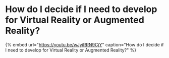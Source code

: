 # How do I decide if I need to develop for Virtual Reality or Augmented Reality?

{% embed url="https://youtu.be/wJyiRRN9CjY" caption="How do I decide if I need to develop for Virtual Reality or Augmented Reality?" %}



